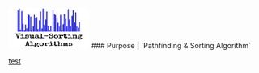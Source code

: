 
<p align="left">
  <img width="160" height="80" src="/logo/visual-sorting-algorithm.png">
  ### Purpose | `Pathfinding &  Sorting Algorithm`
</p>


<ins>test</ins>
